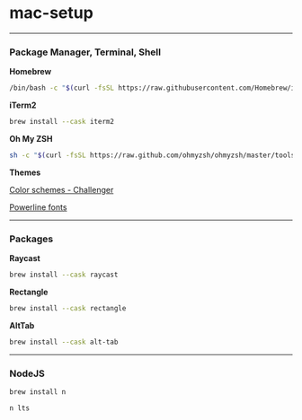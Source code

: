 # mac-setup

---

### Package Manager, Terminal, Shell

**Homebrew**

```sh
/bin/bash -c "$(curl -fsSL https://raw.githubusercontent.com/Homebrew/install/HEAD/install.sh)"
```

**iTerm2**

```sh
brew install --cask iterm2
```

**Oh My ZSH**

```sh
sh -c "$(curl -fsSL https://raw.github.com/ohmyzsh/ohmyzsh/master/tools/install.sh)"
```

**Themes**

[Color schemes - Challenger](https://github.com/mbadolato/iTerm2-Color-Schemes)

[Powerline fonts](https://github.com/powerline/fonts)

---

### Packages

**Raycast**

```sh
brew install --cask raycast
```

**Rectangle**

```sh
brew install --cask rectangle
```

**AltTab**

```sh
brew install --cask alt-tab
```

---

### NodeJS

```sh
brew install n
```

```sh
n lts
```
